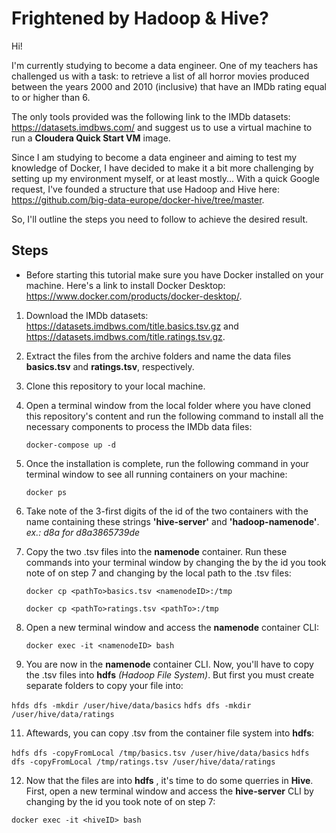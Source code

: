 # Frightened by Hadoop & Hive?

Hi!

I'm currently studying to become a data engineer. One of my teachers has challenged us with a task: to retrieve a list of all horror movies produced between the years 2000 and 2010 (inclusive) that have an IMDb rating equal to or higher than 6. 

The only tools provided was the following link to the IMDb datasets: https://datasets.imdbws.com/ and suggest us to use a virtual machine to run a __Cloudera Quick Start VM__ image.

Since I am studying to become a data engineer and aiming to test my knowledge of Docker, I have decided to make it a bit more challenging by setting up my environment myself, or at least mostly...
With a quick Google request, I've founded a structure that use Hadoop and Hive here: https://github.com/big-data-europe/docker-hive/tree/master.

So, I'll outline the steps you need to follow to achieve the desired result.  

## Steps
* Before starting this tutorial make sure you have Docker installed on your machine. Here's a link to install Docker Desktop: https://www.docker.com/products/docker-desktop/.

1. Download the IMDb datasets: https://datasets.imdbws.com/title.basics.tsv.gz and https://datasets.imdbws.com/title.ratings.tsv.gz.

2. Extract the files from the archive folders and name the data files __basics.tsv__ and __ratings.tsv__, respectively.

3. Clone this repository to your local machine.

4. Open a terminal window from the local folder where you have cloned this repository's content and run the following command to install all the necessary components to process the IMDb data files:

   `docker-compose up -d`

6. Once the installation is complete, run the following command in your terminal window to see all running containers on your machine:
  
   `docker ps`

7. Take note of the 3-first digits of the id of the two containers with the name containing these strings __'hive-server'__ and __'hadoop-namenode'__.
   _ex.: d8a for d8a3865739de_

8. Copy the two .tsv files into the __namenode__ container.
   Run these commands into your terminal window by changing the <namenodeID> by the id you took note of on step 7 and changing <pathTo> by the local path to the .tsv files:

   `docker cp <pathTo>basics.tsv <namenodeID>:/tmp`

   `docker cp <pathTo>ratings.tsv <pathTo>:/tmp`

9. Open a new terminal window and access the __namenode__ container CLI:

   `docker exec -it <namenodeID> bash`
   
10. You are now in the __namenode__ container CLI. Now, you'll have to copy the .tsv files into __hdfs__ _(Hadoop File System)_. But first you must create separate folders to copy your file into:

   `hfds dfs -mkdir /user/hive/data/basics`
   `hdfs dfs -mkdir /user/hive/data/ratings`

11. Aftewards, you can copy .tsv from the container file system into __hdfs__:

   `hdfs dfs -copyFromLocal /tmp/basics.tsv /user/hive/data/basics`
   `hdfs dfs -copyFromLocal /tmp/ratings.tsv /user/hive/data/ratings`

12. Now that the files are into __hdfs__ , it's time to do some querries in __Hive__.
    First, open a new terminal window and access the __hive-server__ CLI by changing <hiveID> by the id you took note of on step 7:

   `docker exec -it <hiveID> bash`



